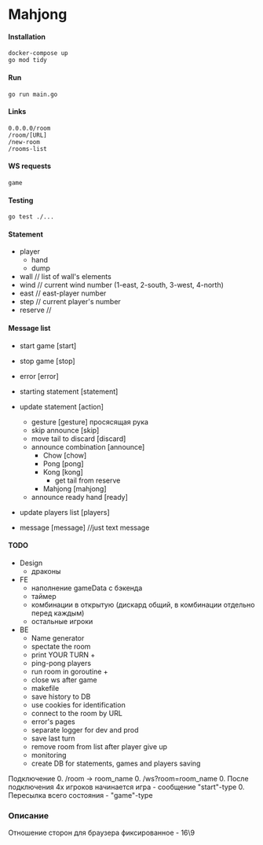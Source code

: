 # Mahjong

#### Installation
    docker-compose up
    go mod tidy

#### Run
    go run main.go
    
#### Links
    0.0.0.0/room
    /room/[URL]
    /new-room
    /rooms-list    

#### WS requests
    game
    
#### Testing
    go test ./...
    
#### Statement
* player
    * hand
    * dump
* wall // list of wall's elements
* wind // current wind number (1-east, 2-south, 3-west, 4-north)
* east // east-player number
* step // current player's number
* reserve // 

#### Message list
* start game [start]
* stop game [stop]
* error [error]
* starting statement [statement]
* update statement [action]
    * gesture [gesture] просясящая рука
    * skip announce [skip]
    * move tail to discard [discard]
    * announce combination [announce]
        * Chow [chow]
        * Pong [pong]
        * Kong [kong]
            * get tail from reserve
        * Mahjong [mahjong]
    * announce ready hand [ready]
        
* update players list [players]
* message [message] //just text message

#### TODO
* Design
  * драконы
* FE
  * наполнение gameData с бэкенда
  * таймер
  * комбинации в открытую (дискард общий, в комбинации отдельно перед каждым)
  * остальные игроки
* BE
  * Name generator 
  * spectate the room
  * print YOUR TURN +
  * ping-pong players
  * run room in goroutine +
  * close ws after game
  * makefile
  * save history to DB
  * use cookies for identification 
  * connect to the room by URL
  * error's pages
  * separate logger for dev and prod
  * save last turn
  * remove room from list after player give up
  * monitoring
  * create DB for statements, games and players saving

Подключение 
0. /room -> room_name
0. /ws?room=room_name
0. После подключения 4х игроков начинается игра - сообщение "start"-type
0. Пересылка всего состояния - "game"-type

### Описание
Отношение сторон для браузера фиксированное - 16\9